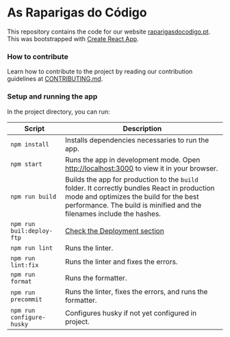 # As Raparigas do Código

This repository contains the code for our website [raparigasdocodigo.pt](https://raparigasdocodigo.pt/). This was bootstrapped with [Create React App](https://github.com/facebook/create-react-app).

### How to contribute

Learn how to contribute to the project by reading our contribution guidelines at [CONTRIBUTING.md](/CONTRIBUTING.md).

### Setup and running the app

In the project directory, you can run:

| Script                    | Description                                                                                                                                                                                                      |
| ------------------------- | ---------------------------------------------------------------------------------------------------------------------------------------------------------------------------------------------------------------- |
| `npm install`             | Installs dependencies necessaries to run the app.                                                                                                                                                                |
| `npm start`               | Runs the app in development mode. Open [http://localhost:3000](http://localhost:3000) to view it in your browser.                                                                                                |
| `npm run build`           | Builds the app for production to the `build` folder. It correctly bundles React in production mode and optimizes the build for the best performance. The build is minified and the filenames include the hashes. |
| `npm run buil:deploy-ftp` | [Check the Deployment section](/docs/DEPLOYMENT.md#deployment-process)                                                                                                                                           |
| `npm run lint`            | Runs the linter.                                                                                                                                                                                                 |
| `npm run lint:fix`        | Runs the linter and fixes the errors.                                                                                                                                                                            |
| `npm run format`          | Runs the formatter.                                                                                                                                                                                              |
| `npm run precommit`       | Runs the linter, fixes the errors, and runs the formatter.                                                                                                                                                       |
| `npm run configure-husky` | Configures husky if not yet configured in project.                                                                                                                                                               |
